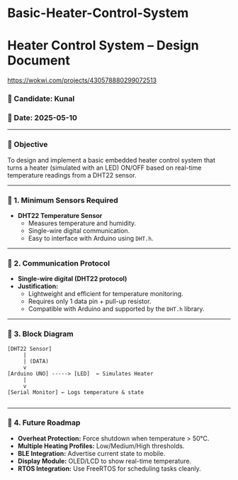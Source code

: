 # Basic-Heater-Control-System
# Heater Control System – Design Document
https://wokwi.com/projects/430578880299072513
### 👤 Candidate: Kunal  
### 📅 Date: 2025-05-10  

---

### 📌 Objective
To design and implement a basic embedded heater control system that turns a heater (simulated with an LED) ON/OFF based on real-time temperature readings from a DHT22 sensor.

---

### 🧰 1. Minimum Sensors Required
- **DHT22 Temperature Sensor**
  - Measures temperature and humidity.
  - Single-wire digital communication.
  - Easy to interface with Arduino using `DHT.h`.

---

### 🔗 2. Communication Protocol
- **Single-wire digital (DHT22 protocol)**
- **Justification:**
  - Lightweight and efficient for temperature monitoring.
  - Requires only 1 data pin + pull-up resistor.
  - Compatible with Arduino and supported by the `DHT.h` library.

---

### 🧱 3. Block Diagram

```
[DHT22 Sensor]
     |
     | (DATA)
     v
[Arduino UNO] -----> [LED]  ← Simulates Heater
     |
     v
[Serial Monitor] ← Logs temperature & state


```

---

### 🔮 4. Future Roadmap
- **Overheat Protection:** Force shutdown when temperature > 50°C.
- **Multiple Heating Profiles:** Low/Medium/High thresholds.
- **BLE Integration:** Advertise current state to mobile.
- **Display Module:** OLED/LCD to show real-time temperature.
- **RTOS Integration:** Use FreeRTOS for scheduling tasks cleanly.
